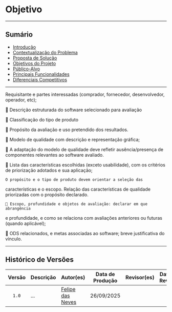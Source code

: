 # Objetivo

---
## Sumário
- [Introdução](#introdução)
- [Contextualização do Problema](#contextualização-do-problema)
- [Proposta de Solução](#proposta-de-solução)
- [Objetivos do Projeto](#objetivos-do-projeto)
- [Público-Alvo](#público-alvo)
- [Principais Funcionalidades](#principais-funcionalidades)
- [Diferenciais Competitivos](#diferenciais-competitivos)

---

Requisitante e partes interessadas (comprador, fornecedor, desenvolvedor,
operador, etc);

 Descrição estruturada do software selecionado para avaliação

 Classificação do tipo de produto

 Propósito da avaliação e uso pretendido dos resultados.

 Modelo de qualidade com descrição e representação gráfica;

 A adaptação do modelo de qualidade deve refletir ausência/presença de
componentes relevantes ao software avaliado.

 Lista das características escolhidas (exceto usabilidade), com os critérios
de priorização adotados e sua aplicação;

    O propósito e o tipo de produto devem orientar a seleção das
características e o escopo.
Relação das características de qualidade priorizadas com o
propósito declarado.

     Escopo, profundidade e objetos de avaliação: declarar em que abrangência
e profundidade, e como se relaciona com avaliações anteriores ou futuras
(quando aplicável);

 ODS relacionados, e metas associadas ao software; breve justificativa do
vínculo.

---

## Histórico de Versões

| Versão | Descrição | Autor(es) | Data de Produção | Revisor(es) | Data de Revisão | Incremento do Revisor|
| :----: | --------- | --------- | :--------------: | ----------- | :-------------: | :-------------: |
| `1.0` | ... | [Felipe das Neves](https://github.com/FelipeFreire-gf) | 26/09/2025 | | | |